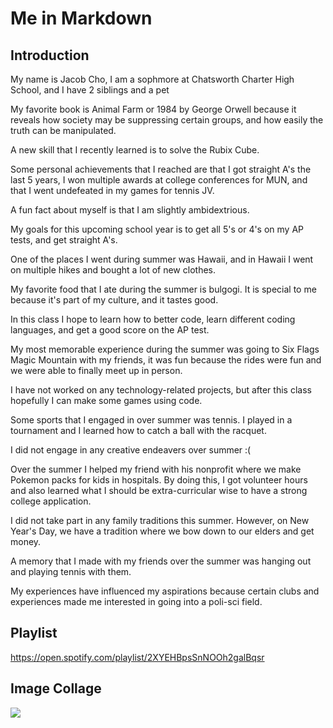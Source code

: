 # Me in Markdown

## Introduction
My name is Jacob Cho, I am a sophmore at Chatsworth Charter High School, and I have 2 siblings and a pet

My favorite book is Animal Farm or 1984 by George Orwell because it reveals how society may be suppressing certain groups, and how easily the truth can be manipulated.

A new skill that I recently learned is to solve the Rubix Cube.

Some personal achievements that I reached are that I got straight A's the last 5 years, I won multiple awards at college conferences for MUN, and that I went undefeated in my games for tennis JV.

A fun fact about myself is that I am slightly ambidextrious.

My goals for this upcoming school year is to get all 5's or 4's on my AP tests, and get straight A's.

One of the places I went during summer was Hawaii, and in Hawaii I went on multiple hikes and bought a lot of new clothes.

My favorite food that I ate during the summer is bulgogi. It is special to me because it's part of my culture, and it tastes good.

In this class I hope to learn how to better code, learn different coding languages, and get a good score on the AP test. 

My most memorable experience during the summer was going to Six Flags Magic Mountain with my friends, it was fun because the rides were fun and we were able to finally meet up in person.

I have not worked on any technology-related projects, but after this class hopefully I can make some games using code.

Some sports that I engaged in over summer was tennis. I played in a tournament and I learned how to catch a ball with the racquet.

I did not engage in any creative endeavers over summer :(

Over the summer I helped my friend with his nonprofit where we make Pokemon packs for kids in hospitals. By doing this, I got volunteer hours and also learned what I should be extra-curricular wise to have a strong college application.

I did not take part in any family traditions this summer. However, on New Year's Day, we have a tradition where we bow down to our elders and get money.

A memory that I made with my friends over the summer was hanging out and playing tennis with them.

My experiences have influenced my aspirations because certain clubs and experiences made me interested in going into a poli-sci field.

## Playlist

https://open.spotify.com/playlist/2XYEHBpsSnNOOh2galBqsr 

## Image Collage

![](a3p5k5.jpg)
